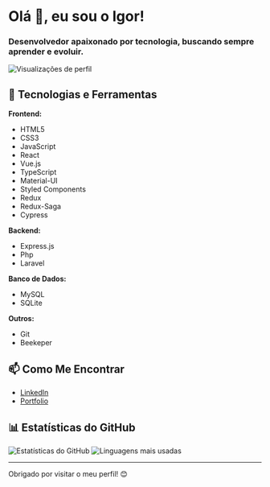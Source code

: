
# Olá 👋, eu sou o Igor!

### Desenvolvedor apaixonado por tecnologia, buscando sempre aprender e evoluir.

![Visualizações de perfil](https://komarev.com/ghpvc/?username=igormarines&label=Profile%20views&color=0e75b6&style=flat)

## 🚀 Tecnologias e Ferramentas

**Frontend:**

- HTML5
- CSS3
- JavaScript
- React
- Vue.js
- TypeScript
- Material-UI
- Styled Components
- Redux
- Redux-Saga
- Cypress

**Backend:**

- Express.js
- Php
- Laravel

**Banco de Dados:**

- MySQL
- SQLite

**Outros:**

- Git
- Beekeper

## 📫 Como Me Encontrar

- [LinkedIn](https://www.linkedin.com/in/igormarines/)
- [Portfolio](https://portfolio-1enablex.vercel.app/)

## 📊 Estatísticas do GitHub

![Estatísticas do GitHub](https://github-readme-stats.vercel.app/api?username=igormarines&show_icons=true&count_private=true&hide=contribs,prs&theme=radical)
![Linguagens mais usadas](https://github-readme-stats.vercel.app/api/top-langs/?username=igormarines&layout=compact&theme=radical)

---

Obrigado por visitar o meu perfil! 😊
